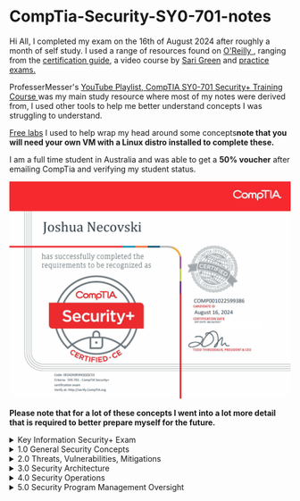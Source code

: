 # CompTia-Security-SY0-701-notes

Hi All, I completed my exam on the 16th of August 2024 after roughly a month of self study. I used a range of resources found on [O'Reilly ](https://www.oreilly.com/), ranging from the [certification guide](https://www.oreilly.com/library/view/comptia-security-sy0-701/9781835461532/), a video course by [Sari Green](https://www.oreilly.com/library/view/comptia-security-sy0-701/9780138251062/) and [practice exams.](https://www.oreilly.com/library/view/comptia-security-sy0-701/9780138225568/) 

ProfesserMesser's [YouTube Playlist, CompTIA SY0-701 Security+ Training Course ](https://www.youtube.com/playlist?list=PLG49S3nxzAnl4QDVqK-hOnoqcSKEIDDuv) was my main study resource where most of my notes were derived from, I used other tools to help me better understand concepts I was struggling to understand. 

[Free labs](https://www.101labs.net/comptia-security/) I used to help wrap my head around some concepts**note that you will need your own VM with a Linux distro installed to complete these.**

I am a full time student in Australia and was able to get a **50% voucher** after emailing CompTia and verifying my student status.

<img src="https://github.com/Feshovski/CompTia-Security-SY0-701-notes/blob/main/CompTIA%20Certificate.png?raw=true" width="600"/>

**Please note that for a lot of these concepts I went into a lot more detail that is required to better prepare myself for the future.**

<details>
<summary>Key Information Security+ Exam</summary>

# How to pass your SY0-701 Security+ Exam

## Pre-text

The most popular technology certification in the world

### Career Growth
- Security+ builds a great foundation

### Professional prerequisite
- Personal knowledge and satisfaction.

### Computing Technology Industry Association (CompTIA)
- The largest provider of vendor-neutral IT certifications
- Members include IT resellers, IT distributors, IT manufacturers, and IT training centers.

---

## Exam Specifications:

- **90-minute exam**, maximum of **90 questions**
- **Passing score**: 750 on a scale of 100-900

| Domain | % of Exam |
|--------|-----------|
| 1.0 - General Security Concepts | 12% |
| 2.0 - Threats, Vulnerabilities, and Mitigations | 22% |
| 3.0 - Security Architecture | 18% |
| 4.0 - Security Operations | 28% |
| 5.0 - Security Program Management and Oversight | 20% |

---

## Exam Types:

- **Multiple Choice**
  - Single, multiple answers

- **Performance-based**
  - Complete a task
  - Matching, sorting, drag-and-drop, etc.

---

## CompTIA Certification Objectives

- [Exam objectives](https://www.comptia.org/training/resources/exam-objectives/comptia-security-701-exam-objectives)
- Get as much hands-on as possible
- CompTIA Security+ labs


</details>

<details>
<summary>1.0 General Security Concepts</summary>
  
# 1.1 Security Controls
  
Security controls help prevent security events to help minimize impact and limit damage done by threat actors. Assets to consider are data, physical property, computer systems, and more.

### Technical Controls: Controls implemented using systems
- Operating system control
- Firewalls, anti-virus, etc.

### Managerial Controls: Administrative controls associated with security design and implementation
- Security policies, standard operating procedures
- Governance, policies, procedures, and strategies for managing risk within an organization
- Typically associated with legal

### Operational Controls: Controls implemented by people instead of systems
- Security guards, awareness programs
- Guard Shack

### Physical Controls: Limits physical access
- Guard shack can be physical or operational
- Fences, locks
- Badge readers

### Security Controls Categories
| Categories   | Preventive           | Deterrent            | Detective            | Corrective         | Compensating        | Directive                     |
|--------------|----------------------|----------------------|----------------------|--------------------|---------------------|------------------------------|
| Technical    | Firewall             | Splash Screen        | System logs          | Backup recovery    | Block instead of patch | File Storage policies        |
| Managerial   | On-boarding policy   | Threat of demotion   | Review login reports | Policies for reporting issues | Separation of duties | Compliance policies          |
| Operational  | Guard shack          | Front Reception Desk | Property patrols     | Contacting law enforcement | Guard duties        | Security Policy Training     |
| Physical     | Door lock            | Posted Warning Sign  | Motion detectors     | Fire Extinguisher  | Backup generator    | Signs: Authorised personnel only |

These are not inclusive lists: There are many categories of controls, and some organizations will combine types. There are multiple security controls for each category and type. Some security controls may exist in multiple types or categories. New security controls are created as systems and processes evolve. Your organization may use very different controls.

### Types of Security Controls

### Preventive: Blocks access to a resource
**Prevent access:**
- Firewall rules
- Follow security policy
- Guard shack checks all identification
- Enable door locks

### Deterrent: Discourages an intrusion attempt, does not directly prevent access
**Makes an attacker think twice:**
- Application splash screens
- Threat of demotion
- Front reception desk
- Posted warning signs

### Detective: Identify and log an intrusion attempt, may not prevent access
**Find the issue:**
- Collect and review system logs
- Review login reports
- Regularly patrol the property
- Enable motion detectors

### Corrective: Apply a control after an event has been detected, reverse the impact of an event, and continue operating with minimal downtime
**Correct the problem:**
- Restoring from backups can mitigate a ransomware infection
- Create policies for reporting security issues
- Contact law enforcement to manage criminal activity
- Use a fire extinguisher

### Compensating: Control using other means, existing controls aren't sufficient, may be temporary
**Prevent the exploitation of a weakness:**
- Firewall blocks a specific application instead of patching the app
- Implement a separation of duties
- Require simultaneous guard duties
- Generator used after power outage

### Directive: Direct a subject towards security compliance, a relatively weak security control
**Do this, please:**
- Store all sensitive files in a protected folder
- Create compliance policies and procedures
- Train users on proper security policy
- Post a sign for "Authorised Personnel Only"

# 1.2 The CIA Triad

The CIA Triad is an easy way to remember the fundamentals of I.T Security.

![image](https://github.com/user-attachments/assets/85255377-34d1-4bb9-98c7-9d9479815c8f)


### Confidentiality:
- Prevent disclosure of information to unauthorized individuals or systems.

### Integrity:
- Ensure data is stored and transferred as intended.

### Availability:
- Systems and networks must be up and running.

## Diving deeper into the above:

### Confidentiality: Certain information should only be known to certain people.
- Prevent unauthorized information disclosure.
- Encrypt messages so only certain people can read them.
- Selectively restrict access to a resource using access controls.
- Two-factor authentication.

### Integrity: Data is stored and transferred as intended.
- Any modification to the data would be identified.
- Hashing ensures integrity by producing a unique hash value for data; the value will change if the data is altered in any way.
- Digital signatures take a hash and encrypt it with an asymmetric encryption algorithm to further verify the integrity of the data.
- Certificates combined with digital signatures will further ensure verification.
- Non-repudiation provides proof of integrity, and can be asserted to be genuine.

### Availability: Information is accessible to authorized users.
- **Redundancy**: Build services that will always be available.
- **Fault tolerance**: Ensure that a system will continue to run even when a failure occurs.
- **Patching**: Ensure the systems are always as stable as possible and up to date with security patches to reduce the chances of an exploit.

# 1.2 Non-repudiation

You can't deny what you've said. It can be compared to signing a contract, your signature adds non-repudiation, and others can verify your signature.

### Proof of integrity:
Verify data does not change. The data remains accurate and consistent.

In Cryptography, we can use a hash:
- Represents data as a short string of text
- A message digest, a fingerprint
- If the data changes, the hash changes
- Doesn't necessarily associate data with an individual, it will only tell you if the data has changed

### Proof of origin:
- **Integrity**: Prove the message was not changed
- **Authentication**: Prove the source of the message
- **Non-repudiation**: Make sure the signature isn't fake

### Asymmetric Encryption:
- Sign with the private key and an associated public key.

### Creating a digital signature:
1. The sender uses their private key to encrypt (sign) a hash of the message, creating a digital signature.
2. The recipient uses the sender's public key to decrypt the digital signature. If the decrypted hash matches the hash of the received message, it verifies that the message was sent by the holder of the private key and that it has not been altered.

This method is used to ensure authenticity and integrity of the message, but not confidentiality.

# 1.2 AAA Framework: Authentication, Authorisation and Accounting

A security model used to control access to compute resources, ensure secure communication, and manage user identities.

### Identification:
This is who you claim to be, usually your username.

### Authentication:
To verify the identity of a user or system. It requires users to provide credentials to confirm their identity.
- Password login
- Biometric scanning
- Multi-factor authentication

### Authorisation:
Based on your identification and authentication, what access do you have?
- Access Control Lists (ACL)
- Role-based access controls (RBAC)
- Attribute-based access control (ABAC)

### Accounting:
To track user activities and resource usage. It involves logging and monitoring user actions to create an audit trail.
- Logging access attempts
- Tracking user actions
- Usage reports

An organisation has a trusted Certificate Authority (CA). Most organisations maintain their own CAs.

The organisation will create a certificate for a device, and it is further used as an authentication factor to verify that it really was digitally signed by the CA.

### Authorisation Models:

The user or device has now authenticated, and we need to apply an authorisation model. Associating individual users' access rights does not scale well. Using an authorisation model to define roles, organisations, attributes, and other types of characteristics is more effective.

The use of an authorisation model will help reduce complexity and create a clear relationship between the user and the resource. Instead of mapping every individual user to an abstraction (group), it is easier to allocate permissions to them all.

# 1.2 Gap Analysis

Where you are compared to where you want to be.  
The "gap" between the two.

A baseline will give you something to work towards, and an idea on where the goal should be. Also categorised as an internal set of goals.

### Compare and Contrast:
- Examine the current processes
- Research existing IT systems
- Evaluate existing security policies
- Identify weaknesses, along with the most effective processes

A detailed analysis can help examine broad security categories and break those into smaller, more manageable segments.

### The analysis report: The final comparison.
- Detailed baseline objectives
- A clear view of the current state

"How to get from where you are, to where you want to be"
![image](https://github.com/user-attachments/assets/7572ca03-6048-4740-9144-f44249b43186)

# 1.2 Zero Trust Security Model

Many networks are relatively open on the inside.

Zero Trust is a holistic approach to network security, covering every device, every process, and every user on the network.
- Never trust, always verify - Micro segmentation and least privilege access principles 
- Everything must be verified
- Nothing is inherently trusted
- Multi-factor authentication, encryption, system permissions, additional firewalls, monitoring and analytics, etc.

### Planes of operation: Split the network into functional planes
- Applies to physical, virtual, and cloud components.

### Data plane: 
The part of the device performing the security process, a switch, router, or firewall. Tools that help move data from one part of the network to another.
- Process the frames, packets, and network data
- Processing, forwarding, trunking, encrypting, NAT
![image](https://github.com/user-attachments/assets/30172513-a9c1-4362-aeb7-cac486dd2e49)


### Control plane: 
This is where we manage all of the actions occurring in the data plane.
- Define policies and rules
- Determine how packets should be forwarded
- Routing tables, session tables, NAT tables

### Adaptive Identity: 
A dynamic approach to managing user identities and access privileges within an IT environment.
- **Behavioural Analysis**: Monitoring and analysing user behaviour to detect anomalies that may indicate potential security risk.
- **Risk-Based Authentication**: Adjusting authentication requirements based on the assessed risk level, such as requiring multi-factor authentication for high-risk activities.
- **Contextual Awareness**: Considering various factors such as the user's location, device, and time of access to make real-time access decisions.
- **Continuous Monitoring**: Continuously assessing user activities to update risk profiles and dynamically adjust access controls.

### Threat Scope Reduction:
- Decrease the number of possible entry points.

### Policy-Driven Access Control:
- Combine the adaptive identity with a predefined set of rules.

### Security Zones: 
Security is more than a one-to-one relationship.

Where are you coming from and where are you going:
- Trusted, untrusted
- Internal network, external network
- VPN 1, VPN 5, VPN 11
- Marketing, IT, accounting, human resources.

Using Zones may be enough by itself to deny access:
- For example, Untrusted to Trusted zone traffic.
Some zones are implicitly trusted:
- For example, Trusted to Internal zone traffic.

### Policy Enforcement Point (PEP): 
Subjects and systems, end-users, applications, and non-human entities.
- A gatekeeper, all traffic must pass through this point to decide if the traffic is allowed through the PEP or not.
- Allow, monitor, and terminate connections.

### Applying Trust in the Planes:

### Policy Decision Point (PDP):
- There's a process for making an authentication decision.

### Policy Engine:
- Evaluates each access decision based on policy and other information sources.
- Grant, deny, or revoke access.

### Policy Administrator:
- Communicates with the policy enforcement point.
- Generates access tokens or credentials.
- Tells the PEP to allow or disallow access.
  
### Zero Trust Across Planes
![image](https://github.com/user-attachments/assets/8aac0e3d-50c0-4e1e-a5eb-98653bd7b0e2)

# 1.2 Physical Security

### Barricades / Bollards: Prevent access
- Channel people through a specific access point
- Keeps other things out
- Allow people, prevent cars and trucks
- Identify safety concerns and prevent injury
- Can be used to an extreme: concrete barriers/bollards, moats.

### Access Control Vestibules: 
A room you must pass through to gain access to the rest of the building.
- All doors are normally unlocked, opening one door causes others to lock.
- Or all doors are normally locked, unlocking one door prevents others from being unlocked.
- One door open/other locked. When one is open, the other cannot be unlocked.
- One at a time, controlled groups, managed through an area.
- They are designed to allow or control access through a particular area.

### Fencing: 
Builds a perimeter, usually very obvious.
- Transparent or opaque, see through the fence (or not)
- Robust
- Prevent climbing, razor wire or built high.

### Video Surveillance: 
CCTV, can be used to replace physical guards.
- Camera features are important, motion recognition to alarm and alert when something moves.
- Object detection can identify a license plate or person's face.
- Networked together and recorded over time.

### Guards and Access Badges:
- Physical protection at the reception area of a facility.
- Validates identification of existing employee.
- Two-person integrity/control to minimize exposure to an attack, no single person has access to a physical asset.
- Access badge to provide a picture, name, or other details, it must be worn at all times and is electronically logged.

### Lighting: 
More light means more security.
- Attackers avoid the light, Non-IR cameras can see better.
- Specialized design for better overall light, lighting angles may be important for facial recognition.

### Sensors: 
Infrared, detects infrared radiation in both light and dark areas, common in motion detectors.
- Pressure, detects a change in force, floor, and window sensors.
- Microwave detects movement across a large area.
- Ultrasonic signals receive reflected sound waves, it will detect motion and collision detection, etc.

# 1.2 Deception and Disruption

### Honeypots: Attracts the bad guys and trap them there.
- Helps you see what type of attacks are being used and what type of systems they are trying to attack.
- Virtual world that attracts automated systems/attackers.

### Honeynets: 
A real network including more than a single device.
- Servers, workstations, routers, switches, firewalls, etc.
- A larger deception network with one or more honeypots in hopes to keep attackers interested.

### Honeyfiles: 
Attract attackers with fake files/information.
- Something bright and shiny
- Bait for the honeynet (e.g., `passwords.txt`)
- Add many honeyfiles to file shares.
- An alert is sent if the file is accessed, a virtual bear trap.

### Honeytokens: 
Traceable data to track the malicious actors.
- Adds traceable data to the honeynet.
- If the data is stolen, you'll know where it came from.
- API credentials that do not actually provide access but a notification is sent to you when they're used.
- Fake email addresses, constantly monitor the internet to see who posts it.
- Honeytokens can be any type of data, database records, browser cookies, web page pixels, etc.

# 1.3 Change Management

### How to make a change: 
You need to go through a formal process to make sure the change will work properly.
- Upgrade software
- Patch an application
- Change firewall configuration
- Modify switch ports

One of the most common risks in the enterprise:
- Occurs very frequently
- A system that is less updated is probably less secure
- Often overlooked or ignored

### Have clear policies:
- Frequency, duration, installation process, rollback procedures.

Sometimes extremely difficult to implement:
- It's hard to change corporate culture.

### Change Approval Process:
A formal process for managing change to maintain the uptime and availability of our systems and ensure everyone is informed.
- Avoid downtime, confusion, and mistakes.

A typical approval process:
1. Complete the request forms
2. Determine the purpose of the change
3. Identify the scope of the change
4. Schedule a date and time for the change
5. Determine affected systems and the impact
6. Analyze the risk associated with the change
7. Get approval from the change control board
8. Get end-user acceptance after the change is complete.

### Ownership:
Involves assigning responsibility for managing and overseeing the change process to specific individuals or groups.
- Clear accountability
- Decision-making authority
- Leadership and guidance

### Stakeholders:
- Individuals or groups affected by or having an interest in the change
- Support and buy-in
- Providing input and feedback
- Managing resistance, addressing concerns early
- Maintaining communication

### Impact Analysis:
- Assess how the change will affect various aspects of the organization
- Identify risk
- Evaluating effects on business processes
- Planning resource allocation
- Setting expectations

### Determine a risk value:
- High, medium, or low.

The risks can be minor or far-reaching:
- The "fix" doesn't really fix anything
- The fix breaks something else
- Operating system failures
- Data corruption

### What's the risk with not making the change?
- Security vulnerability
- Application unavailability
- Unexpected downtime to other services

### Test results: Sandbox Testing Environment
- You can perform as many tests as you'd like and you'd have no effect on production systems.
- A technological safe space where you can make mistakes, try different techniques and perform extensive testing after the fact to see if the update worked correctly.
- Try the upgrade and apply the patch.
- Test and confirm before deployment.
- Confirm the backout plan, move everything back to the original. A sandbox can't consider every possibility.

### Backout Plan:
You should always have a way to revert your changes, prepare for the worst, hope for the best.
- Always create backups before making any changes to a system.

### Maintenance window: 
Finding time to implement a change.
- When is the change happening? 
- During the workday may not be the best option. Potential downtime would affect a large part of production.
- Overnights are often a better choice. (Especially challenging for 24-hour production schedules)
- The time of the year may be a consideration, retail networks are frozen during the holiday season.

### Standard Operating Procedure:
Change management is critical; it affects everyone in the organization.
- The process must be well documented
- Should be available on the intranet with all standard processes and procedures
- Changes to the process are reflected in the standard.


# 1.3 Technical Change Management

### Put the change management process into action: 
Execute the plan.
- There's no such thing as a simple upgrade, it can have many moving parts.
- Separate events may be required.
- Change management is often concerned with "what" needs to change.
- The technical team is concerned with "how" to change it.

### Allow/Deny list: 
Any application can be dangerous.
- Vulnerabilities
- Trojan Horses
- Malware
- Security Policy can control app execution, allow/deny list.

### Allow List:
- Nothing runs unless it's approved.
- Very restrictive.

### Deny List:
- Nothing on the "bad list" can be executed.
- Antivirus, anti-malware.

### Restricted Activities:
- The scope of a change is important, defines exactly which components are covered.
- A change approval isn't permission to make any change, the change control approval is very specific.
- The scope may need to be expanded during the change window, it's impossible to prepare for all possible outcomes.
- The change management process determines the next steps, there are processes in place to make sure the change is successful.

### Downtime:
Services will eventually be unavailable.
- The change process can be disruptive.
- Usually scheduled during non-productive hours.
- For systems working 24/7, try to prevent any downtime by switching to a secondary system, upgrade the primary, then switch back.
- Minimize any downtime events, the process should be as automated as possible, switch back to secondary system if issues appear, should be part of the backout plan.
- Send emails and calendar updates.

### Restarts: 
It's common to require a restart.
- Implement the new configuration.
- Reboot the OS, power cycle the switch, bounce the service.
- Can the system recover from a power outage?

### Legacy Applications:
Some applications were here before you arrived.
- They'll be here when you leave.
- Often no longer supported by the developer, you're not the support team.
- Fear of the unknown, face your fears and document the system. It may not be as bad as you think!
- May be quirky, create specific processes and procedures. You'll become the expert!!

### Dependencies: 
To complete A, you must complete B.
- A service will not start without other active services.
- An application requires a specific library version.
- Modifying one component may require changing or restarting other components, this can be challenging to manage.
- Dependencies may occur across systems, upgrade the firewall code first, then upgrade the firewall management software.

### Documentation: 
It can be challenging to keep up with changes.
- Documentation can become outdated very quickly.
- Required with the change management process.
- Updating diagrams, modifications to network configurations, address updates.
- Updating policies/procedures, adding new systems may require new procedures.

### Version Control: 
Track changes to a file or configuration data over time.
- Easily revert to a previous setting.
Many opportunities to manage versions, router configurations, Windows OS patches, application registry entries.


# 1.4 Public Key Infrastructure (PKI) and Cryptography

### Policies, procedures, hardware, software, people:
- Responsible for creating, distributing, managing, storing, and revoking digital certificates.
- This is a big endeavor and requires a lot of planning.
- PKI is also referred to as the binding of public keys to people or devices, the certificate authority. It's all about trust.

### Symmetric Encryption: A single, shared key
- Encrypt with the key.
- Decrypt with the same key.
- If it gets out, you'll need a new key.
- Secret key algorithm, a shared secret.
- Doesn't scale very well, challenging to distribute.
- Difficult above 10 or more members.
- Very fast to use, less overhead than asymmetric encryption, often combined with asymmetric encryption.


### Asymmetric Encryption: Two or more mathematically related keys
- Private key, kept private.
- Public key, anyone can see this key.
- The private key is the only key that can decrypt data encrypted with the public key. You can't derive the private key from the public key.

### The Key Pair: Asymmetric encryption, Public Key Cryptography
- Everyone can have the public key, only Alice has access to the private key.
![image](https://github.com/user-attachments/assets/68ce42cf-884b-4377-bb29-33a9b31ad101)


### Key Generation:
- Build both the public and private key at the same time.
- Lots of randomization.
- Large prime numbers.
- Lots and lots of maths.

### Key Escrow: Someone else holds your decryption keys
- Your private keys are in the hands of a third party.
- This may be within your own organization.
- This can be a legitimate business arrangement, a business might need access to employee information.
- Government agencies may need to decrypt partner data.
- Handing your private key to someone else may seem controversial; however, it is sometimes necessary.


# 1.4 Encrypting Data

### Encrypting stored data, protecting data on storage devices:
- SSH, hard drive, USB drive, cloud storage, etc.
- This is data at rest.

### Full-disk and partition/volume encryption:
- BitLocker, FileVault, etc.

### File Encryption:
- EFS (Encrypting File System).
- Many third-party utilities perform the same result.

### Database Encryption: Protecting stored data, and the transmission of that data:
- Transparent encryption: Encrypts all database information with a symmetric key.
- Record-level encryption: Encrypt individual columns, use separate symmetric keys for each column.
- Transport encryption: Protect data traversing the network. Browsers communicate using HTTPS.
- VPN (Virtual Private Network): Encrypts all data transmitted over the network, regardless of the application. Client-based VPN using SSL/TLS, site-to-site VPN using IPsec.

### Encryption Algorithms: There are many different ways to encrypt data, the same formula must be used during encryption and decryption:
- Both sides decide on the algorithm before encrypting data, the details are often hidden from the end-user.
- There are advantages and disadvantages between algorithms: Security level, speed, complexity of implementation.

### Cryptographic Keys: There is very little that isn't known about the cryptographic process:
- The algorithm is usually a known entity.
- The only thing you don't know is the key.
- The key determines the output, encrypted data, hash value, digital signature.
- Similar to a door lock.

### Key Lengths: Larger keys tend to be more secure:
- Prevent brute-force attacks.
- Attackers can try every possible key combination.

### Symmetric Encryption:
- 128-bit or larger symmetric keys are common.
- These numbers get larger and larger as time goes on.

### Asymmetric Encryption:
- Complex calculations of prime numbers.
- Larger keys than symmetric encryption.
- Common to see key lengths of 3072 bits or larger.

### Key Stretching: Make a weak key stronger by performing multiple processes:
- Hash a password, hash the hash of the password, and continue.
- Brute-force attacks would require reversing each of those hashes, they'd have to spend much more time to decrypt.


# 1.4 Key Exchange

### A logistical challenge: How do you share an encryption key across an insecure medium without physically transferring the key?

### Out-of-band key exchange: Don't send the symmetric key over the net:
- Telephone
- Courier
- In-person, etc.

### In-band key exchange: On the network:
- Protect the key with additional encryption.
- Use asymmetric encryption to deliver a symmetric key.

### Real-time encryption/decryption: Share a symmetric session key using asymmetric encryption:
- Client encrypts a random (symmetric) key with a server's public key.
- The server decrypts this shared key and uses it to encrypt data.
- This is the session key.

### Symmetric key from asymmetric keys:
- Use public and private key cryptography to create a symmetric key.


# 1.4 Encryption Technologies

### Trusted Platform Module (TPM)
- A specification for cryptographic functions.
- Cryptography hardware on a device.
- Cryptographic processor, random number generator, key generators.
- Persistent memory, unique keys burned in during manufacturing.
- Versatile memory, stores keys, hardware configuration information, securely stores BitLocker keys.
- Password protected, no dictionary attacks.

### Hardware Security Module (HSM)
- Securely stores thousands of cryptographic keys.
- Used in large environments.
- Clusters, redundant power.
- High-end cryptographic hardware, plug-in card or separate hardware device.
- Key backup, secure storage in hardware.
- Cryptographic accelerators, offload CPU overhead from other devices.

### Key Management System
- On-premises, cloud-based, many different keys for many different services.
- Manage all keys from a centralized manager, separate the encryption keys from the data.
- Create keys for specific services or cloud providers (SSL/TLS, SSH, etc.).
- Associate keys with specific users, rotate keys on regular intervals.
- Log key use and important events.

### Keeping Data Private
- Our data is located in many different places: mobile phones, cloud, laptops, etc.
- The most private data is often physically closest to us.
- Attackers are always finding new techniques, it's a race to stay one step ahead.
- Data is changing constantly, we need to keep the data protected.

### Secure Enclave
- A protected area for our secrets.
- Often implemented as a hardware processor.
- Isolated from the main processor.
- Many different technologies and names.
- Provides extensive security features.
- Has its own boot ROM.
- Monitors the system boot process.
- True random number generator.
- Real-time memory encryption.
- Root cryptographic keys.
- Performs AES encryption in the hardware device AND MORE.


# 1.4 Data Obfuscation

### The Process of Making Something Easy to Understand to Making It Unclear
- It's now much more difficult to understand.
- If you know how the obfuscation is done, you'll be able to gain access to the data.
- The idea is you're hiding information in plain sight. Only if you know how it's hidden, you'll recognize there's data hidden within that object.
- Hiding information inside an image is known as Steganography.

### Steganography
- Greek for "Concealed writing."
- Security through obscurity.
- The message is invisible, but it's stored within the data contained within the image.
- The covertext, the container document or file.

### Common Steganography Techniques:
- **Network-based**: Embed message in TCP packets.
- **Image-based**: Embed the message in the image itself.
- **Invisible Watermarks**: Yellow dots on printers (machine identification code).
- **Audio Steganography**: Modify the digital video file, interlace a secret message within the audio. Similar technique to image steganography.
- **Video Steganography**: A sequence of images, use image steganography on a larger scale, manage the signal-to-noise ratio, potentially transfer much more information.

### Tokenization
- Replace sensitive data with a non-sensitive placeholder.
- Example: SSH 266-12-1112 becomes 691-61-8539. We are able to match the two together behind the scenes and transfer it across the network. On the other side, it will make that switch to what the actual number might be.
- An attacker capturing the card numbers can't use them later.
- This isn't encryption or hashing, as the original data and token aren't mathematically related.
![image](https://github.com/user-attachments/assets/18a49b79-71e7-48ca-864a-f8b45fcc924d)


### Data Masking
- Data obfuscation, hide some of the original data.
- Protects PII (Personally Identifiable Information) and other sensitive data.
- May only be hidden from view, the data may still be intact in storage. Control the view based on permissions.
- Many different techniques: substituting, shuffling, encrypting, masking out, etc.

# 1.4 Hashes

### The Process That Transforms Input Data of Any Size into a Fixed-Length String of Characters
- Represent data as a short string of text.
  - A message digest.
  - Fingerprint.

### One-Way Trip
- Impossible to recover the original message from the digest.
- Used to store passwords, ensuring confidentiality.

### Verify a Downloaded Document is the Same as the Original
- Ensures **Integrity**.

### Can Be a Digital Signature
- Provides **Authentication**.
- Ensures **Non-repudiation**.
- Ensures **Integrity**.

### Collision
- Hash Functions:
  - Take an input of any size.
  - Create a fixed-size string.
  - The result is a message digest or checksum.

### The Hash Should Be Unique
- Different inputs should never create the same hash.
- If they do, it's a **collision**.
![image](https://github.com/user-attachments/assets/ed896ca3-efdd-4e4a-a64d-2fab905b7c4e)

### MD5 Has a Collision Problem
- Found in 1996.
- **Don't use MD5 for anything important**.

### Practical Hashing: Verify a Downloaded File
- Hashes may be provided on the download site.
- Compare the downloaded file hash with the posted hash value to verify integrity.

### Password Storage
- Instead of storing the password, store a **salted hash**.
- Compare hashes during the authentication process.
- **Nobody ever knows your actual password**.

### Adding Some Salt
- **Salt**: Random data added to a password when hashing.
  - Every user gets their own random salt, the salt is commonly stored with the password.
  - **Rainbow tables** won't work with salted hashes, as an additional random value is added to the original password.
  - This slows down brute-force attempts, though it doesn't completely stop reverse engineering.

### Digital Signatures
- Proves the message was not changed: **Integrity**.
- Proves the source of the message: **Authentication**.
- Ensures the signature isn't fake: **Non-repudiation**.

### Sign with the Private Key
- The message doesn't need to be encrypted.
- **Nobody else can sign this**.

### Verify with the Public Key
- Any change in the message will invalidate the signature.


# 1.4 Blockchain Technology

### A Distributed Ledger to Track Transactions
- Everyone on the blockchain network maintains the ledger.
- Records and replicates to anyone and everyone.
- Practical applications include:
  - Payment processing.
  - Digital identification.
  - Supply chain monitoring.
  - Digital voting.

### The Blockchain Process
1. **Transaction Request**: The transaction could be any digital transaction, such as transferring bitcoins, medical records, data backups, or transferring house title information.
2. **Transaction Sent to Network**: The transaction is sent to every computer (or node) in a decentralized network to be verified.
3. **Verification and Block Creation**: The verified transaction is added to a new block of data, containing other recently verified transactions.
4. **Secure Code Calculation**: A secure code (hash) is calculated from the previous blocks of transaction data in the blockchain. The hash is added to the new block of verified transactions.
5. **Block Addition**: The block is added to the end of the blockchain, and the blockchain is updated across all nodes in the network for security.

### Security of the Blockchain
- If any blocks are altered, its hash and all following hashes in the chain are automatically recalculated.
- The altered chain will no longer match the chains stored by the rest of the network and will be rejected.


# 1.4 Certificates

### Public Key Certificates
- **Binds a public key** with a digital signature and other details about the key holder.
- **A digital signature** adds trust, and Public Key Infrastructure (PKI) uses certificate authorities (CAs) for additional trust.
- **Web of Trust** adds other users for additional trust.

### Certificate Creation
- Can be built into the OS:
  - Part of Windows Domain Services.
  - Many third-party options available.

### What’s in a Digital Certificate?
- **X.509**: Standard format.
- Certificate details include:
  - Serial number.
  - Version.
  - Signature algorithm.
  - Issuer.
  - Name of certificate holder.
  - Public key.
  - Extensions.
  - And more.

### Root of Trust
- **Everything associated with IT security requires trust**, a foundational characteristic.
- How to build trust from something unknown?
  - Someone/something trustworthy provides their approval.
- The **root of trust** refers to an inherently trusted component, such as hardware, software, firmware, or another component:
  - Hardware Security Module (HSM), Secure Enclave, Certificate Authority, etc.

### How to Trust an Unknown Entity?
- **Use a trusted third party or authority**:
  - A Certificate Authority (CA) digitally signs a website certificate; trust the CA, and therefore trust the website.
  - Real-time verification ensures continued trust.

### Third-party Certificate Authorities
- Built into your browser.
- Purchase your website certificate, and it will be trusted by everyone's browser.
- CA is responsible for vetting the request and confirming the certificate owner. Additional verification may be required by the CA.

### Certificate Signing Requests
- Used for requesting certificates from a CA.
![image](https://github.com/user-attachments/assets/b6003834-6b9b-4e9d-911c-0d4c2cd450dd)

### Private Certificate Authorities
- **You are your own CA**:
  - Build it in-house.
  - Your devices must trust the internal CA.
  - Needed for medium-to-large organizations with many web servers and privacy requirements.
  - Implement as part of your overall computing strategy using solutions like Windows Certificate Services or OpenCA.

### Self-signed Certificates
- Internal certificates don’t need to be signed by a public CA.
  - Your company is the only one that needs to use it, so there’s no need to purchase trust for devices that already trust you.
  - Build your own CA, issue your own certificates signed by your internal CA.
  - Install the CA certificate/trusted chain on all devices to ensure they trust any certificates signed by your internal CA.

### Wildcard Certificates: Subject Alternative Name (SAN)
- Extension to an X.509 certificate.
- Lists additional identification information.
- Allows a certificate to support many different domains.
- Wildcard domain certificates are based on the name of the server and will apply to all server names in a domain.

### Key Revocation: Certificate Revocation List (CRL)
- Maintained by the Certificate Authority (CA).
- Can contain many revocations in a large file.
- Changes regularly, for example, due to vulnerabilities like Heartbleed (in OpenSSL).

### OSCP Stapling: Online Certificate Status Protocol
- Provides scalability for OCSP checks.
- The CA is responsible for responding to all client OCSP requests, which may not scale well.
- The certificate holder verifies their own status. Status information is stored on the certificate holder’s server.
- OCSP status is "stapled" into the SSL/TLS handshake, digitally signed by the CA.
</details>


<details>
<summary>2.0 Threats, Vulnerabilities, Mitigations</summary>

# 2.1 Threat Actors

**Definition**  
The entity responsible for an event impacting the security of another entity, also known as a malicious actor.

### Purpose
- Useful to categorize the intention or motivation behind an attack.
- Helps determine:  
  - **Why** the attack is happening  
  - **Whether** it’s directed or random  

### Attributes of Threat Actors
- **Internal/External**
- **Resource Funding**

### Level of Sophistication/Capability
- Could range from running scripts blindly to creating custom malware and scripts.

### Motivation
- Determines the purpose behind an attack, which could include:  
  - Data exfiltration, espionage, service disruption, blackmail, financial gain, etc.

---

### Examples of Threat Actor Groups

| Threat Actor      | Location | Resources      | Sophistication | Possible Motivations                          |
|-------------------|----------|----------------|----------------|-----------------------------------------------|
| Nation State      | External | Extensive      | Very High      | Data exfiltration, philosophical, revenge, disruption, war |
| Unskilled         | External | Limited        | Very Low       | Disruption, data exfiltration, philosophical beliefs |
| Hacktivist        | External | Some funding   | Can be high    | Philosophical beliefs, revenge, disruption/chaos |
| Insider Threat    | Internal | Many Resources | Medium         | Revenge, financial gain                       |
| Organised Crime   | External | Often extensive| Very high      | Financial                                     |
| Shadow IT         | Internal | Many resources | Limited        | Philosophical beliefs, revenge                |

---

## Detailed Descriptions of Threat Actor Groups

### Nation States
- **Characteristics**: Highly sophisticated, commonly known as advanced persistent threats (APTs).
- **Motivations**: Data exfiltration, philosophical beliefs, revenge, disruption, warfare.
- **Capabilities**: Military-level control, attacks on utilities and financial sectors.
  
### Unskilled Attackers
- **Characteristics**: Often run pre-made scripts without a deep understanding of them.
- **Motivations**: Disruption, data exfiltration, and personal challenge.
- **Capabilities**: Limited, may be internal or external actors.

### Hacktivists
- **Characteristics**: Hackers with a specific purpose, usually motivated by ideology.
- **Motivations**: Philosophical beliefs, revenge, disruption/chaos.
- **Capabilities**: Range from limited to sophisticated, involving DoS, defacement, document leaks.

### Insider Threats
- **Characteristics**: Internal employees with access to sensitive information.
- **Motivations**: Revenge, financial gain.
- **Capabilities**: Access to internal resources makes them a significant threat.

### Organised Crime
- **Characteristics**: Professional criminal organizations, highly organized.
- **Motivations**: Financial profit.
- **Capabilities**: High sophistication, access to advanced hacking tools and infrastructure.

### Shadow IT
- **Characteristics**: Internal staff circumventing official IT processes, building unsanctioned infrastructure.
- **Motivations**: Work flexibility, philosophical beliefs, or dissatisfaction with IT.
- **Capabilities**: Often limited resources but may use cloud services to bypass restrictions.

# 2.2 Common Threat Vectors

**Definition**  
A method used by an attacker to gain access to or infect a target. Also called an attack vector.

- **Purpose**: Threat actors put significant effort into finding vulnerabilities.
- **Focus**: IT security professionals continuously monitor these vectors to protect against existing threats and to identify new ones before attackers do.

---

### Types of Threat Vectors

### Message-Based Vectors
- **Overview**: A major vector, often through phishing.
- **Methods**:
  - **Email**: Malicious links, phishing sites.
  - **SMS (Smishing)**: Phishing attacks via text messages.

### Phishing Attacks
- **Common Forms**: Links in emails, texts, or IMs.
- **Intent**: Often to deliver malware or engage in social engineering scams like invoice or cryptocurrency scams.

### Image-Based Vectors
- **Difficulty**: Harder to identify threats embedded in images.
- **Methods**:
  - **SVG Files**: Can contain HTML injections or JavaScript.
  - **XSS (Cross-Site Scripting)**: Injects malicious scripts into trusted applications.

### File-Based Vectors
- **Overview**: Malicious code hidden in files.
- **File Types**: PDF, ZIP/RAR, and other compressed formats.

### Voice Call Vectors (Vishing)
- **Methods**:
  - **Spam over IP**: High-volume automated calls.
  - **War Dialing**: Attempting to connect to multiple phone numbers.
  - **Call Tampering**: Disrupting voice calls, often as a form of DoS.

### Removable Device Vectors
- **Device Types**: USB flash drives, among others.
- **Risks**:
  - **Air-gapped Networks**: Can introduce malware even in isolated systems.
  - **Data Exfiltration**: Massive data extraction with zero network bandwidth.

### Vulnerable Software Vectors
- **Overview**: Security flaws in software require frequent updates.
- **Categories**:
  - **Client-Based**: Vulnerabilities in user-installed applications.
  - **Agentless**: Compromised server software affecting all clients.

### Unsupported Systems Vector
- **Risk**: Unpatched, outdated systems pose significant vulnerabilities.
- **Solution**: Maintain an inventory and ensure all systems are up-to-date.

### Unsecure Network Vectors
- **Types**:
  - **Wireless**: Outdated protocols (e.g., WEP, WPA), unsecured networks.
  - **Wired**: Lack of security measures like 802.1X.
  - **Bluetooth**: Vulnerable to reconnaissance and exploitation.

### Open Service Ports
- **Risk**: Open TCP/UDP ports increase attack surface.
- **Challenge**: Each open port presents a potential entry point.

### Default Credentials
- **Issue**: Default usernames and passwords can provide attackers with administrator access.

### Supply Chain Vectors
- **Methods**:
  - **Tampering**: Malicious alterations in manufacturing or infrastructure.
  - **Compromised Equipment**: Counterfeit or vulnerable hardware, as seen in notable breaches like the 2013 Target credit card breach and counterfeit Cisco switches in 2020.

# 2.2 Phishing

**Definition**  
Phishing is a form of social engineering and scam where attackers trick individuals into revealing sensitive information or installing malware. Common targets include usernames, passwords, credit card details, and more.

---

### Signs of a Phishing Email
- **URL Checks**: Look for inconsistencies or slight variations.
- **Visual Cues**: Odd fonts, unusual spacing, or other irregularities.
- **Overall Feel**: Often something will seem "off."

---

### Techniques Used in Phishing

- **Digital Sleight of Hand**: Using tactics to obscure or misdirect attention.
- **Typosquatting**: Creating fake URLs that resemble legitimate ones (URL hijacking).
- **Pretexting**: Fabricating a believable story to gain trust and information.
- **Character Play**: The attacker pretends to be someone trustworthy in a fabricated situation.

---

### Types of Phishing

### Vishing
- **Definition**: Voice phishing conducted over the phone or voicemail.
- **Common Tactics**:
  - **Caller ID Spoofing**: Making the call appear from a trusted source.
  - **Fake Security Checks**: Posing as bank or tech support representatives.

### Smishing
- **Definition**: SMS phishing done via text message.
- **Common Tactics**:
  - **Spoofed Sender ID**: Messages appear to be from a trusted source.
  - **Link Forwarding**: Requests to click links or provide personal details.

### Phishing with Different Bait
- **Definition**: Combines phishing with other social engineering tactics.
- **Goal**: Broaden the approach to increase the chances of success.

# 2.2 Impersonation

**Definition**  
Impersonation occurs when an attacker pretends to be someone they are not in order to trick individuals into revealing personal information.

---

### Tactics in Impersonation

### Eliciting Information
- **Technique**: Extracting information from a target without them realizing it.
- **Common Scenarios**: Often used in vishing, where attackers find it easier to extract information over the phone.
- **Psychology**: Relies on well-documented psychological techniques to manipulate the victim.

### Identity Fraud
- **Definition**: Using someone else’s identity for malicious purposes.
- **Common Examples**:
  - **Credit Card Fraud**: Attacker makes purchases with your credit card or opens a new one.
  - **Bank Fraud**: Attacker gains access to your account or opens a new account in your name.
  - **Loan Fraud**: Taking out loans using your identity.
  - **Government Benefits Fraud**: Claiming benefits or entitlements under your name.

---

### How to Protect Against Impersonation

- **Avoid Volunteering Information**: Do not share unnecessary personal details.
- **Protect Sensitive Details**: Refrain from disclosing personal information, such as your birthday, SSN, address, etc.
- **Always Verify**: Before revealing sensitive information, verify the identity of the requester.
- **Encourage Verification**: Especially important in organizations that handle valuable information. Implement a call-back process or verify through trusted third parties.

# 2.2 Watering Hole Attack

**Definition**  
A watering hole attack is a cyberattack strategy that targets specific groups of users by infecting websites that they frequently visit. This tactic enables attackers to spread malware to all visitors of the compromised site.

---

### Steps in a Watering Hole Attack

1. **Identify Targeted Websites**  
   - Attackers research and determine websites that the targeted group frequently uses.
   - Examples:
     - Common local sites (e.g., coffee shops, sandwich shops)
     - Industry-related websites and forums

2. **Infect the Site**  
   - The attacker finds vulnerabilities in the chosen website and exploits them to inject malicious code.
   - Infection methods may include:
     - Exploiting website vulnerabilities
     - Using infected email attachments sent to the site’s administrators or users

3. **Impact on All Visitors**  
   - Once infected, the site spreads malware to all its visitors, effectively compromising multiple users within the targeted group.

---

### Mitigating Watering Hole Attacks

While there is no foolproof method to prevent a watering hole attack, the following strategies can help mitigate its impact:

- **Defense-in-Depth (Layered Defense)**: Implement multiple security layers to increase resistance against various attack vectors.
- **Firewall and Intrusion Prevention Systems (IPS)**: Block malicious network traffic before it reaches the internal network.
- **Anti-Virus / Anti-Malware**: Regularly update signature definitions to detect and prevent known threats.

# 2.2 Other Social Engineering Attacks

### Misinformation/Disinformation

- **Misinformation**: False or inaccurate information spread unintentionally, often due to lack of verification. This can mislead individuals or groups without malicious intent.
- **Disinformation**: Deliberately false information intended to deceive. Often used in targeted campaigns to manipulate opinions, beliefs, or actions.

Both misinformation and disinformation can influence decision-making, especially when propagated through social media or other trusted communication channels.

---

### Brand Impersonation

- **Definition**: A tactic where attackers pretend to represent a well-known brand, often to build trust and extract sensitive information from victims.
- **Common Examples**:
  - Fake customer support messages from well-known companies
  - Phishing emails designed to look like official brand communications

Brand impersonation can lead to various attacks, including phishing, malware distribution, and financial scams, by exploiting a brand's established reputation and user trust.

--- 

### Protection Against These Attacks

1. **Verify Information Sources**: Check the credibility of sources, especially with sensitive or influential information.
2. **Examine URLs and Email Domains**: Many brand impersonation attempts use similar but slightly altered domain names.
3. **Report Suspicious Content**: Notify relevant authorities or organizations if you encounter potential misinformation, disinformation, or brand impersonation.

# 2.3 Memory Injection

Memory injection is a technique used by attackers to insert malicious code directly into the memory of a legitimate process, allowing malware to run without creating separate, easily detectable processes.

### Key Concepts

- **Memory as Software**: The software on a computer, including malware, is loaded and runs in memory.
- **Memory Forensics**: Analyzing memory can uncover malicious code embedded in active processes.

---

### Memory Components

Memory contains various elements that malware may exploit:
  - **DLLs (Dynamic Link Libraries)**: Shared code libraries used by multiple applications.
  - **Threads**: Units of execution within processes.
  - **Buffers**: Temporary storage for data being processed.
  - **Management Functions**: Control and manage resources within applications.

---

### Malware Injection Techniques

- **Malware Process**: Malware may run as a standalone process or attach itself to a legitimate one.
- **Process Injection**: Malware is inserted into the memory of an existing, legitimate process, making it harder to detect.

---

### DLL Injection

- **What Is DLL Injection?**: A common method of memory injection in Windows environments, where attackers load a malicious DLL into the memory space of a legitimate application.
- **How It Works**: By injecting a path to a malicious DLL, attackers can execute code within the target process, often evading detection by security software.

Memory injection techniques like DLL injection allow attackers to conceal malware within trusted applications, enabling covert and persistent attacks.

![image](https://github.com/user-attachments/assets/fd7d2aad-1886-4290-bb5b-37587965b4a0)

# 2.3 Buffer Overflows

Buffer overflow is an attack where more data is written to a buffer—a temporary data storage area in memory—than it can hold. This excess data "overflows" into adjacent memory locations, potentially corrupting or overwriting critical data.

### How Buffer Overflows Work

- **Overflow Mechanism**: When a buffer receives more data than it is allocated, the overflow spills into adjacent memory spaces.
- **Memory Corruption**: This can disrupt or overwrite data, causing unexpected behavior in the application.

---

### Exploitation and Impact

Attackers can use buffer overflow vulnerabilities to manipulate a program’s execution, often with severe outcomes:
  - **Crashes**: Force the program to crash, resulting in a denial of service.
  - **Unauthorized Access**: Alter the program’s execution flow to gain unauthorized access to sensitive areas.
  - **Execution of Malicious Code**: Inject and execute malicious code, often allowing the attacker to take control of the system.

Buffer overflows are a critical security concern, especially in applications that handle large volumes of input data, as they can enable attackers to compromise system integrity and security.

# 2.3 Race Conditions

A race condition occurs when a system or device tries to perform two or more operations simultaneously, but the correct execution depends on these operations happening in a specific sequence. Race conditions can lead to unexpected behavior and security vulnerabilities if the sequence is disrupted.

### Time-of-Check to Time-of-Use (TOCTOU) Attack

One common example of a race condition vulnerability is the **TOCTOU (Time-of-Check to Time-of-Use)** attack, where an attacker manipulates the time gap between checking a resource and using it.

### How TOCTOU Works:
  - **Check**: The system performs a check on a resource or condition.
  - **Use**: The system then proceeds based on the results of that check.
  - **Attack Window**: An attacker exploits the time gap between these steps, modifying the resource or condition after the check but before its use.

### Potential Impacts
Race conditions, and especially TOCTOU attacks, can lead to unauthorized actions, such as:
  - **Escalation of Privileges**: Gaining access to higher privileges by altering permissions during the gap.
  - **Data Corruption**: Changing critical data, causing system instability or incorrect results.
  - **Access Control Bypass**: Bypassing access controls by exploiting timing gaps.

Mitigating race conditions typically involves implementing synchronization controls and ensuring atomic operations where sequence consistency is essential.

![image](https://github.com/user-attachments/assets/ceee7f0f-c251-4f18-ad24-f8037df43cb9)

# 2.3 Malicious Updates

While software updates are essential for maintaining security, they can also introduce vulnerabilities if compromised. Malicious actors may exploit updates to distribute malware or unauthorized changes. It is essential to follow best practices to minimize these risks.

### Importance of Software Updates
- **Security Patches**: Updates often contain bug fixes and patches for known security vulnerabilities.
- **System Stability**: Updates can improve performance and functionality, but security remains a primary benefit.

### Best Practices for Safe Updating
- **Have a Known-Good Backup**: Always keep a recent backup of critical files before updating in case the update is compromised.
- **Install from Trusted Sources**: Only download updates from official and trusted sources. Avoid updates prompted by random pop-ups during web browsing.

### Downloading and Updating Software
- **Use Caution with Downloads**: Every installation file could be a potential risk. Confirm the legitimacy of the source.
- **Direct Downloads Only**: Visit the official developer's website rather than relying on third-party links.
- **Check for Digital Signatures**: Many operating systems only allow apps with valid digital signatures. Do not disable security settings that prevent unsigned apps from running.

### Automatic Updates
- **Automatic Security Checks**: Automatic updates typically include security checks, such as verifying digital signatures.
- **Developer Trustworthiness**: Updates delivered directly from developers are more reliable, though not immune to risks.

### Example: SolarWinds "Orion" Supply Chain Attack
In one notable incident, attackers compromised the SolarWinds development environment and injected malicious code into updates for their Orion software. This breach gave attackers access to hundreds of organizations, including government agencies and private companies, illustrating the potential risks associated with malicious updates.

# 2.3 Operating System Vulnerabilities

Operating systems (OS) are foundational platforms for all computing, making them prime targets for attackers. Given their complexity and widespread use, vulnerabilities in OS software pose significant security risks.

### Why OS Vulnerabilities Matter
- **Complexity**: Operating systems are built with millions of lines of code, and the larger the codebase, the greater the potential for vulnerabilities.
- **Known Vulnerabilities**: Some security issues are inherent within the OS and remain undiscovered until they are exploited.
- **Wide Reach**: Since almost everyone uses an OS, vulnerabilities can affect vast numbers of users and organizations.

### Example of OS Vulnerability Patch: Microsoft
- **Windows Update Cycle**: Microsoft releases patches on the second Tuesday of each month (Patch Tuesday).
- **Security Patches**: For example, on May 9, 2023, Microsoft issued nearly 50 security patches, addressing vulnerabilities such as:
  - **Elevation of Privilege**: Attackers gaining higher system privileges.
  - **Security Feature Bypass**: Exploiting weaknesses in security features.
  - **Remote Code Execution**: Allowing attackers to run malicious code remotely.

### Best Practices for Mitigating OS Vulnerabilities
- **Regular Updates**: Keep your OS up-to-date with monthly patches or as needed to address security flaws.
  - **Testing**: Some patches may require testing to ensure compatibility, as they could interfere with system functionality.
  - **Rebooting**: Be prepared to restart the system after applying patches. Always save your data before updating.
  - **Backout Plan**: Maintain a backup and have a contingency plan in case a patch causes issues.

By adhering to these best practices, you can reduce the risk posed by OS vulnerabilities and ensure that your system remains secure against potential exploits.

# 2.3 SQL Injection

SQL Injection is a type of **code injection** attack where an attacker manipulates an application's SQL query to execute malicious SQL code on a database. This is typically enabled by improper input validation or failure to sanitize user inputs in the application code.

### What is Code Injection?
Code injection occurs when a computer program is tricked into misinterpreting external input as part of its code. This vulnerability often arises from **bad programming practices**, where input/output is not handled securely. Examples of code injection include:
- **HTML Injection**
- **SQL Injection**
- **XML Injection**
- **LDAP Injection**

### What is SQL Injection?
SQL Injection exploits vulnerabilities in applications that interact with databases using SQL (Structured Query Language). If the application fails to properly validate or sanitize user inputs, an attacker can inject malicious SQL queries, potentially gaining unauthorized access to the database.

# 2.3 Cross-site Scripting (XSS)

**Cross-site Scripting (XSS)** is a vulnerability that allows attackers to inject malicious scripts into web pages viewed by other users. Originally referred to as "cross-site scripting" because of browser security flaws, XSS takes advantage of the trust a user has for a particular site, enabling attackers to execute malicious actions within the user's session.

### Types of XSS Attacks

### Non-persistent (Reflected) XSS Attack
- In a reflected XSS attack, the website allows scripts to run in user inputs, such as search boxes or form fields.
- The attacker sends a malicious link to the victim, which, when clicked, runs a script that can send the victim's credentials, session IDs, or cookies to the attacker.
- The script is embedded in the URL and executes in the victim's browser, often without the victim knowing.
  
### Persistent (Stored) XSS Attack
- In a persistent XSS attack, the attacker posts a message containing a malicious payload to a website, such as a social network.
- This attack is "persistent" because it affects anyone who visits the page with the malicious payload.
- The malicious script can propagate rapidly, especially on social networks, as the payload gets shared when users interact with the message.

### How XSS Works
XSS attacks rely on web applications that allow users to inject unfiltered content into pages, often through input fields like search boxes, forms, or message boards. If the website does not properly sanitize or escape these inputs, the attacker can execute JavaScript code in the victim’s browser.

### Protection Against XSS
To mitigate the risks of XSS attacks:
- **Be cautious when clicking untrusted links**, especially from emails or suspicious sources.
- **Disable or limit JavaScript**: Some browsers or extensions allow users to block or restrict JavaScript, reducing the risk.
- **Keep your browser and applications updated**: Regular updates help close known vulnerabilities that could be exploited by XSS attacks.
- **Input Validation**: Always validate and sanitize user inputs, especially those that are rendered in web pages (e.g., search boxes, comment sections) to prevent the execution of unauthorized scripts.

# 2.3 Hardware Vulnerabilities

Hardware vulnerabilities refer to inherent weaknesses in the architecture of hardware devices. Many of these devices do not even have an accessible operating system, making them a potential security risk. These vulnerabilities provide a perfect entry point for attacks, and as more devices become interconnected, such as light bulbs, garage doors, refrigerators, and door locks, the security landscape continues to expand with the proliferation of IoT devices.

### Key Concepts

### Firmware
- Firmware is the software that resides inside hardware devices, often referred to as the operating system of the device.
- Vendors are typically the only ones who can fix hardware vulnerabilities, provided they are aware of the issue.

### End-of-Life (EOL)
- **End-of-life (EOL)** refers to when a manufacturer stops selling a product.
- Even after EOL, the manufacturer may continue supporting the product for a period.
- **End-of-service life (EOSL)** occurs when the manufacturer stops selling a product, and support is no longer available.
- No security patches or updates are issued once EOSL is reached, which increases the security risks associated with using that device.
- Some manufacturers may offer a premium support option, but ongoing security updates are not guaranteed.

### End-of-Service Life (EOSL) Concerns
- **EOSL** is a significant security concern, especially for legacy platforms. Without continued support or security patches, devices become vulnerable to new exploits.
- Manufacturers typically release security patches as part of normal operations, but this ends once the device reaches EOSL.

### Legacy Platforms
- A legacy platform is a device running an older operating system, outdated applications, or old middleware without current updates.
- These devices may be at risk due to their use of outdated systems, often at EOL or EOSL.
- Devices running legacy platforms require additional security protections, such as more stringent firewall rules and updated intrusion prevention signatures, to mitigate the risks associated with outdated software.

# 2.3 Virtualization Vulnerabilities

Virtualization vulnerabilities share similarities with physical machine vulnerabilities, but they introduce unique risks due to the nature of virtual environments. These vulnerabilities can include issues like local privilege escalations, command injection, and others specific to virtualized systems.

### Key Concepts

### Virtual Machine Escape Protection
- **Virtual machine escape** occurs when an attacker breaks out of the virtual machine (VM) and interacts with the host operating system or hardware.
- If an attacker successfully escapes the VM, they gain significant control over the host system, which represents a huge security exploit.
- Protecting against VM escape is critical to maintaining the security of both the virtual and host environments.

### Resource Reuse
- The **hypervisor** manages the relationship between the physical and virtual resources, such as available RAM, storage space, and CPU availability.
- However, resources can be inadvertently shared between virtual machines (VMs), which may lead to security risks.
- For example, data from one VM could accidentally be accessed or shared with another, creating opportunities for attacks if not properly managed.

# 2.3 Cloud-Specific Vulnerabilities

Security in the cloud presents unique challenges, with vulnerabilities that can impact both cloud infrastructure and the applications running within it. These vulnerabilities can expose sensitive data or allow attackers to exploit various weaknesses.

### Key Cloud Vulnerabilities

- **Directory Traversal**: Attacks where an attacker gains unauthorized access to restricted directories by manipulating file paths.
- **Remote Code Execution (RCE)**: Allows an attacker to execute arbitrary code on a server, often exploiting a vulnerability in a web application.
- **Denial of Service (DoS)**: An attack that overwhelms cloud services, rendering them unavailable to legitimate users.
- **Authentication Bypass**: Exploiting weaknesses in authentication mechanisms to gain unauthorized access to cloud systems.
- **Web Application Attacks**: Such as **Log4j** and **Spring Cloud Function**, which can be exploited to execute arbitrary code or expose sensitive data.
- **Cross-Site Scripting (XSS)**: Attacks where attackers inject malicious scripts into web pages, often exploiting poor input validation in cloud applications.
- **Out of Bounds Write**: Attacks where data is written to unauthorized memory areas, potentially corrupting data or causing code execution.
- **Data Corruption**: Attacks that cause data to become corrupted, leading to issues such as crashes or unauthorized code execution.
- **SQL Injection**: Exploiting vulnerabilities in database-driven applications to gain direct access to cloud databases and manipulate or steal data.

# 2.3 Misconfiguration Vulnerabilities

Misconfigurations are one of the most common and dangerous vulnerabilities, often stemming from human error or a lack of proper security controls. These misconfigurations can leave systems exposed to attackers, who may exploit them to gain unauthorized access or cause damage.

### Key Misconfiguration Vulnerabilities

- **Open Permissions**: Attackers use open permissions as a method of reconnaissance to find exposed data.
    - Hackers often discover boxes with open permissions, particularly in cloud storage.
    - Example: In June 2017, 14 million Verizon records were exposed because a third party left an Amazon S3 data repository open.

- **Unsecured Admin Accounts**: The Linux root account or Windows administrator account (also known as "superuser" accounts) can be targeted if left unsecured.
    - Prevent this by disabling direct login to the root account and protecting accounts with root or administrator access.

- **Insecure Protocols**: Protocols such as Telnet, FTP, SMTP, HTTP, and IMAP send all traffic in plaintext, making it easy for attackers to intercept.
    - Verify with packet captures to view unencrypted traffic.
    - Use encrypted versions like SSH, SFTP, and IMAPS to secure communication.

- **Default Settings**: Every application and network device comes with default login credentials, which can be exploited if not changed.
    - The **Mirai botnet** is an example, taking advantage of default configurations on IoT devices, such as cameras, routers, doorbells, and garage door openers.
    - Mirai was released as open-source software and targets over 60 default configurations.

- **Open Ports and Services**: Services often open ports for network communication, but these ports should be tightly controlled.
    - Limit the number of open ports and manage them using firewalls that control traffic flow, either allowing or denying access based on port number or application.
    - Firewall configurations can become complex, so periodic audits should be scheduled to verify open ports and manage access properly.

# 2.3 Mobile Device Security

Mobile devices are inherently challenging to secure due to their openness and the need for additional security policies and systems to protect sensitive data. The following issues are particularly significant in maintaining the security of mobile devices.

### Key Mobile Device Security Issues

- **Jailbreaking/Rooting**: 
    - Jailbreaking (iOS) and rooting (Android) refer to the process of bypassing the restrictions on the operating system.
    - These actions give users root access to the device, allowing them to install custom firmware and gain uncontrolled access, which circumvents built-in security features.
    - Mobile Device Management (MDM) systems become ineffective on jailbroken or rooted devices, as security controls can be bypassed.

- **Sideloading**: 
    - Sideloading is the process of installing applications from third-party sources instead of official app stores like Google Play or the Apple App Store.
    - Apps from unofficial sources may contain malware, spyware, or viruses since they haven't undergone the security checks of official stores.
    - Sideloaded apps often request excessive permissions and access to personal data, increasing the risk of data breaches or unauthorized actions.
    - Insecure updates to sideloaded apps can expose the device to security vulnerabilities.
    - Sideloading also bypasses security policies, making it easier for unapproved software to run on the device.

# 2.3 Zero-day Vulnerability

A **zero-day vulnerability** is a security flaw in software, hardware, or firmware that is unknown to the vendor or the public. The term "zero-day" refers to the fact that the developers have had zero days to address and mitigate the vulnerability.

### Key Characteristics of Zero-day Vulnerabilities:
- **Exploitation**: Attackers search for unknown vulnerabilities and create exploits that take advantage of them.
- **Unknown to Vendor**: The vendor is unaware of the flaw, meaning no patch or fix is available to prevent exploitation.
- **Zero-day attack**: A zero-day attack occurs when the vulnerability is exploited before the vendor can release a patch or mitigation method. It becomes a race to either exploit the vulnerability or develop a patch.

### Challenges:
- **Difficult to Defend**: Since the vulnerability is unknown, defending against it is extremely difficult until a patch is created or workarounds are implemented.

[Common Vulnerabilities Exposure (CVE) website](http://cve.mitre.org).

# 2.4 An Overview of Malware

Malware (malicious software) refers to any software intentionally designed to cause damage to a computer, server, client, or computer network. It encompasses a variety of malicious programs, including viruses, worms, trojans, ransomware, spyware, adware, and rootkits. Malware can steal, encrypt, or delete data, among other harmful activities.

### Types of Malware and Their Impact:
- **Information Gathering**: Malware may gather sensitive information such as keystrokes (keyloggers).
- **Advertising**: Some malware shows unwanted advertisements.
- **Data Manipulation**: Malware can encrypt or delete your data.

### How Malware Spreads:
For malware to infect your computer, it must run a program. Common methods of malware distribution include:
- **Email links**: Clicking on malicious email attachments or links.
- **Webpage popups**: Malicious popups on compromised websites.
- **Drive-by downloads**: Automatically downloading malware from a website without user interaction.
- **Worms**: Self-replicating malware that spreads across networks.

### Why Data is Targeted:
Data is often the target of malware because it holds value. Examples include:
- **Personal data**: Family pictures, videos, and important documents.
- **Organizational data**: Planning documents, employee personal information (PII), financial information, etc.

### Ransomware:
Ransomware is a type of malware that encrypts all your data, demanding payment for the decryption key.
- **Encryption**: It encrypts files like documents, images, and more.
- **OS Availability**: The operating system remains functional, but files are inaccessible.
- **Payment Demand**: Attackers request payment (usually through untraceable methods like cryptocurrency) for the decryption key.
- **Public-key Cryptography**: The unfortunate use of encryption that makes it difficult to trace the attackers.

### Protecting Against Ransomware:
To protect yourself from ransomware:
- **Backup**: Always have a backup of your data, ideally on an offline server.
- **Update OS**: Keep your operating system up to date to patch vulnerabilities.
- **Update Applications**: Ensure that applications, including antivirus and anti-malware signatures, are always up to date.

# 2.4 Viruses and Worms

### Viruses:
A **virus** is a type of malware that is able to replicate itself from one computer to another. It often requires a human to execute a program for the virus to spread.
- **Replication**: Viruses reproduce through file systems or over the network.
- **Impact**: Some viruses may cause harm, while others can be invisible, operating without noticeable symptoms.
- **Prevalence**: Thousands of new viruses are created every week. Keeping your antivirus signature file updated is crucial to identifying reported viruses.

### Types of Viruses:
- **Program Virus**: Attaches itself to executable files and spreads when the program is run.
- **Boot Sector Virus**: Infects the boot sector of a computer, making it active when the system starts.
- **Script Virus**: Uses scripts (e.g., JavaScript, VBS) to exploit vulnerabilities in software.
- **Macro Virus**: Targets macros within documents, particularly in programs like Microsoft Word or Excel.
- **Fileless Virus**: Operates in memory without installing a file or application, making detection more difficult.

### Worms:
A **worm** is a type of malware that self-replicates and uses the network as a transmission medium. It self-propagates, spreading quickly across systems without requiring user interaction.
- **Rapid Spread**: Worms can take over many systems in a short period.
- **Mitigation**: Firewalls and Intrusion Detection Systems (IDS) or Intrusion Prevention Systems (IPS) can mitigate worm infestations, but they offer little protection once the worm is inside the network.

### Example:
- **Wannacry Worm**: The Wannacry worm exploited vulnerabilities in Windows systems, allowing it to automatically propagate and install ransomware, locking users out of their systems.

# 2.4 Spyware and Bloatware

### Spyware:
**Spyware** is a type of malware designed to spy on your activities without your knowledge or consent.
- **Common Uses**: It is often used for advertising, identity theft, or affiliate fraud.
- **How It Works**: Spyware can trick you into installing software, monitor your web browsing, and even capture keystrokes using keyloggers.

### Bloatware:
**Bloatware** refers to unnecessary software that comes pre-installed on new computers or phones.
- **Impact**:
  - Takes up valuable storage space.
  - May increase overall resource usage, such as CPU or RAM, slowing down the system.
  - Could make the system more vulnerable to exploits or attacks.
  
### Removing Bloatware:
To remove bloatware:
- **Built-in Uninstaller**: Use the system’s default uninstaller to remove unwanted software.
- **Third-party Tools**: If the built-in uninstaller isn't sufficient, third-party uninstallers or cleaner tools may be needed. Always ensure you have a backup before proceeding with these tools.

# 2.4 Other Malware Types

### Keyloggers:
A **keylogger** is malware that tracks and records every keystroke made on a computer or mobile device.
- **Legitimate Use**: It can be used for monitoring employee activity or troubleshooting.
- **Malicious Use**: Keyloggers can steal sensitive information like passwords, credit card numbers, personal messages, etc.
- **Bypasses Encryption**: Even when encryption is used, keystrokes are captured in cleartext.
- **Other Logging**: Some keyloggers also record clipboard data, screen activity, instant messaging, and search queries.

### Logic Bomb:
A **logic bomb** is a type of malware that remains dormant until triggered by a specific event or condition.
- **Types**:
  - **Time Bomb**: Set to trigger at a specific date or time.
  - **User Event Bomb**: Triggered by a specific user action, such as logging in.
- **Challenges**:
  - Hard to identify because they’re designed to be triggered only under specific conditions.
  - Difficult to recover from once activated.
- **Prevention**:
  - Hard to recognize as each one is unique.
  - **Monitoring**: Electronic monitoring and alerts on system changes can help.
  - **Auditing**: Regular audits can help detect any irregularities before they trigger.

### Rootkit:
A **rootkit** is a malicious software designed to hide its presence and gain unauthorized access to a computer or network.
- **Function**: It typically hides deep within the operating system’s kernel, making it difficult to detect.
- **Detection and Removal**:
  - **Anti-malware Scans**: Can help find and remove rootkits, though specialized tools may be needed.
  - **Rootkit-specific Removers**: Developed after the discovery of the rootkit.
  - **Secure Boot**: Use **UEFI** and **BIOS security** features like **SecureBoot** to check the operating system’s signature, preventing unauthorized changes to the kernel.

# 2.4 Physical Attacks

### Brute-force:
A **brute-force** physical attack involves forcing access to a locked area.
- **Considerations**:
  - Ensure that physical security measures are in place to protect sensitive areas.
  - Check the security of windows and doors, as attackers may attempt to exploit these.
  - Attackers may use various methods to gain access, so it's essential to have strong physical security protocols.

### RFID Cloning:
**RFID cloning** involves duplicating access badges, key fobs, or other RFID-based devices.
- **Cloning Tools**: Devices to clone RFID cards are available for as little as $50 online, and the cloning process takes only seconds.
  - Attackers can easily duplicate a card by reading one and copying it to another.
- **Prevention**:
  - Use **Multi-factor Authentication (MFA)** to add an additional layer of security. Even if an RFID badge is cloned, MFA requires a second form of verification, which helps to block unauthorized access.

### Environmental Attacks:
**Environmental attacks** target the physical infrastructure supporting technology systems.
- **Common Attacks**:
  - **Power Disruption**: Shutting off power to the building can cripple systems.
  - **HVAC and Humidity Control**: Manipulating the building’s HVAC or humidity controls can damage hardware.
  - **Fire Suppression**: Disrupting or sabotaging fire suppression systems could damage critical infrastructure.

# 2.4 Physical Attacks

### Brute-force:
A **brute-force** physical attack involves forcing access to a locked area.
- **Considerations**:
  - Ensure that physical security measures are in place to protect sensitive areas.
  - Check the security of windows and doors, as attackers may attempt to exploit these.
  - Attackers may use various methods to gain access, so it's essential to have strong physical security protocols.

### RFID Cloning:
**RFID cloning** involves duplicating access badges, key fobs, or other RFID-based devices.
- **Cloning Tools**: Devices to clone RFID cards are available for as little as $50 online, and the cloning process takes only seconds.
  - Attackers can easily duplicate a card by reading one and copying it to another.
- **Prevention**:
  - Use **Multi-factor Authentication (MFA)** to add an additional layer of security. Even if an RFID badge is cloned, MFA requires a second form of verification, which helps to block unauthorized access.

### Environmental Attacks:
**Environmental attacks** target the physical infrastructure supporting technology systems.
- **Common Attacks**:
  - **Power Disruption**: Shutting off power to the building can cripple systems.
  - **HVAC and Humidity Control**: Manipulating the building’s HVAC or humidity controls can damage hardware.
  - **Fire Suppression**: Disrupting or sabotaging fire suppression systems could damage critical infrastructure.

# 2.4 Denial of Service (DoS)

### Denial of Service (DoS):
A **Denial of Service (DoS)** attack occurs when an attacker causes a service to fail by overwhelming it with excessive inputs, preventing legitimate users from accessing the service.
- **Key Characteristics**:
  - The attacker forces a service to fail or overloads it with requests.
  - Exploits design failures or vulnerabilities in the service.
  - Keeping systems patched can help mitigate some DoS attacks.
  - The attack results in the service being unavailable, causing disruptions.
  - DoS attacks can serve as precursors to other attacks, such as **DNS spoofing**.

### "Friendly" DoS:
A **"friendly" DoS** is an unintentional Denial of Service that disrupts services without malicious intent.
- **Examples**:
  - **Network DoS**: Layer 2 network loops without **Spanning Tree Protocol (STP)** can cause network failures.
  - **Bandwidth DoS**: Downloading large files over slow connections (e.g., multi-gigabyte files over DSL lines) can lead to congestion.

### Distributed Denial of Service (DDoS):
A **Distributed Denial of Service (DDoS)** attack is a malicious attempt to overwhelm a targeted server, service, or network with a flood of internet traffic from multiple sources.
- **Key Features**:
  - Utilizes botnets, networks of compromised devices controlled by the attacker.
  - Botnets are used to launch massive attacks, overwhelming servers with traffic.
  - **Zeus botnet**, for example, infected over 3.6 million PCs and used them to launch coordinated DDoS attacks.
  - DDoS attacks are considered an **asymmetric threat**, where the attacker can use relatively few resources to cause significant damage.

### DDoS Reflection and Amplification:
**DDoS reflection and amplification** techniques turn a small attack into a much larger one by leveraging other devices or services to reflect and amplify the attack.
- **Key Characteristics**:
  - These attacks are increasingly common and use protocols with little or no authentication or verification.
  - Common protocols involved in amplification include **NTP (Network Time Protocol)**, **DNS (Domain Name System)**, and **ICMP (Internet Control Message Protocol)**.
  - Attackers exploit these protocols to redirect large volumes of traffic toward the victim, amplifying the attack.

# 2.4 DNS Attacks

### DNS Attack Overview:
A **DNS attack** targets the Domain Name System (DNS), which is responsible for translating human-readable domain names into IP addresses used by computers to communicate over the network. By compromising DNS operations, attackers can manipulate the network traffic flow and redirect users to malicious sites.

### DNS Poisoning (DNS Cache Poisoning or DNS Spoofing):
**DNS poisoning** occurs when malicious data is injected into the DNS cache of a resolver, causing it to return incorrect IP addresses for domain names. This redirects users to fraudulent or malicious websites without their knowledge.
- **Methods**:
  - Modify the DNS server's cache to serve false information.
  - Modify the client’s **hosts file** to redirect DNS requests.
  - Send fake responses to a valid DNS request, allowing real-time redirection or on-path attacks.

### Domain Hijacking:
**Domain hijacking** occurs when an attacker gains control over a domain's registration, allowing them to manipulate where traffic for that domain is directed.
- **How It Happens**:
  - Attackers gain access to the domain registrar's account via brute force, social engineering, or other methods.
  - Once they have access, they can control the DNS names and IP addresses associated with the domain.

### URL Hijacking (Typosquatting):
**URL hijacking**, also known as **typosquatting**, involves attackers registering domain names similar to popular or legitimate URLs. This exploits typographical errors made by users when entering web addresses in their browsers.
- **Potential Outcomes**:
  - Attackers sell the misspelled domain to the legitimate company or interested parties.
  - Redirect the traffic to competitors' websites.
  - Create phishing sites to steal user data.
  - Infect users with a **drive-by download** (malicious code automatically downloaded without user consent).
  - Exploit common typographical errors or use different top-level domains (e.g., .com to .org) to mislead users.

# 2.4 Wireless Attacks

### Wireless De-authentication Attack:
A **wireless de-authentication attack** is a form of **Denial of Service (DoS)** targeting wireless networks, particularly Wi-Fi.
- **How It Works**:
  - Utilizes **802.11 management frames**, which are essential for managing wireless network operations.
  - These management frames are responsible for actions such as locating access points, managing Quality of Service (QoS), and handling association/disassociation with access points.
  - Early wireless standards did not secure these management frames, leaving them vulnerable to attacks.
  - **De-authentication** and **disassociation** frames are sent in cleartext, making them susceptible to interception and misuse.
  
- **Protection Against Deauth Attacks**:
  - As of **802.11ac**, encryption was added to protect management frames such as disassociate, de-authenticate, and channel switch announcements.
  - However, **beacons**, **probes**, **authentication**, and **association** frames must remain in cleartext for functional purposes.

### Radio Frequency (RF) Jamming:
**RF jamming** is a type of DoS attack that targets wireless communication by transmitting interfering signals on the same frequencies.
- **How It Works**:
  - A **DoS** attack that disrupts wireless communication by generating jamming signals on wireless frequencies.
  - This decreases the **signal-to-noise ratio** at the receiving device, making it impossible for the device to detect the legitimate signal from the access point.
  - Sources of interference can include non-malicious devices like microwaves and fluorescent lights.
  - **Reactive Jamming** occurs only when the attacker detects communication and then interferes with it.

- **Challenges**:
  - Jamming is usually effective only within close proximity to the access point (known as "fox hunting").
  - Directional antennas and attenuators can help attackers locate the source of reactive jamming.

### 2.4 On-Path Attack

An **on-path attack** occurs when an attacker places themselves between two devices, intercepting all the traffic exchanged between them. This is often referred to as a **man-in-the-middle (MITM)** attack.
- The attacker can **redirect your traffic**, passing it along to the intended destination without your knowledge.
- **Key Point**: You remain unaware that your data is being redirected.

**ARP Poisoning** (or ARP Spoofing) is a common method used in these attacks. It takes advantage of the **Address Resolution Protocol (ARP)**, which maps **IP addresses** to **MAC addresses** on a local network.
- The attacker sends false ARP messages to the network, associating their **MAC address** with the **IP address** of another device, such as a gateway or host.
- This can result in:
  - **Man-in-the-middle attacks**
  - **DoS (Denial of Service)**
  - **Data theft**
- **Why it works**: ARP lacks authentication, making it easy for attackers to spoof and redirect traffic.

Another form of on-path attack is the **on-path browser attack**, where malware or a trojan acts as a **proxy**. It redirects traffic before it reaches the network and after it leaves.
- This is relatively easy to execute with **encrypted traffic**.

# 2.4 Replay Attack

A **replay attack** is when a valid data transmission is intercepted and maliciously or fraudulently repeated or delayed. The attacker captures the data, retransmits it, and may even modify it before sending it again. 

### Attack Process:
1. **Interception of Data**: The attacker captures the original data transmission.
2. **Modification and Retransmission**: The attacker may alter the data before sending it again.
3. **Authentication Bypass**: If the data contains authentication information, the attacker can bypass security measures.

To carry out this attack, the attacker needs access to raw network data, which could be obtained through methods like **network taps**, **ARP poisoning**, or **malware on the victim’s system**.

### Pass the Hash (PtH) Attack:
In a **Pass the Hash** attack, an attacker captures the hashed version of a password and uses it to authenticate to a remote server or service.

**Steps involved**:
1. **Hash Capture**: The attacker obtains a hashed password (e.g., from network transmission or memory).
2. **Hash Usage**: The attacker uses the captured hash to authenticate to systems like **NTLM**.
3. **Authentication**: The attacker gains access without needing to know the original password.

**Mitigation**:
- **Salting passwords**: Adding a unique value to the password before hashing can make hash values more secure.
- **Encryption**: Protecting the transmission of passwords with encryption can prevent hash capture.
- **Session IDs**: Using session identifiers for authentication reduces reliance on password hashes.

### Browser Cookies:
Cookies store information on your browser for tracking, session management, and personalization. While not inherently executable, they present a **privacy risk** if stolen by attackers. They are typically not a direct security threat unless the attacker can access them.

### Session Hijacking (Sidejacking):
Session hijacking, or **sidejacking**, occurs when an attacker intercepts a session ID to impersonate the user. This can happen if the session ID is not properly encrypted or protected.

### Header Manipulation:
Attackers may manipulate HTTP headers to modify or hijack sessions.

**Preventing Session Hijacking**:
- **Encrypt end-to-end**: Ensure session IDs are encrypted to prevent interception.
- **Use HTTPS**: Websites should enforce HTTPS to secure communication.
- **Additional security**: Tools like the **HTTPS Everywhere** browser extension or enforcing **Force-TLS** can enhance session security.
- **VPN**: Encrypting sessions to a VPN concentrator further secures the connection.

# 2.4 Malicious Code

Malicious code refers to software or scripts used by attackers to exploit vulnerabilities, gain unauthorized access, or cause damage to systems. This can include techniques such as **social engineering**, **default credentials**, or exploiting **misconfigurations**, which may not require advanced technical skills but still pose serious risks to even well-secured systems.

### What is Malicious Code?
Malicious code is any software or code that an attacker uses to gain access to a system or exploit its vulnerabilities. This can include:
- **Executable files**
- **Scripts**
- **Macro viruses**
- **Worms**
- **Trojan horses**

### Protection Against Malicious Code:
Defense against malicious code requires multiple layers of security, including:
- **Anti-malware software**
- **Firewalls**
- **Continuous software updates and patches**
- **Secure computing habits**

### Example: WannaCry Ransomware
One notable example is **WannaCry**, a ransomware attack that exploited a vulnerability in **Windows SMBv1**. The malicious executable allowed arbitrary code execution, enabling the malware to spread rapidly across networks, encrypting files and demanding ransom.

Malicious code is often opportunistic, and while systems may be well-secured, it's essential to maintain proactive security measures and vigilance.

# 2.4 Application Attacks

Application attacks target vulnerabilities in software programs and web applications, exploiting weaknesses in the code or design. These attacks can lead to serious security breaches, allowing attackers to gain unauthorized access, execute arbitrary code, or manipulate data.

### Code Injection
Code injection occurs when attackers add malicious code into an application's input fields, which the program then processes. This is often enabled by poor programming practices that fail to properly handle input and output.

- **Common injection types**: HTML, SQL, XML, LDAP, etc.
- **Risk**: Allows attackers to execute unintended commands or alter the application's behavior.

### Buffer Overflow
A buffer overflow happens when a program writes more data to a buffer than it can handle. Buffers are temporary storage areas for data, and when data exceeds the buffer's size, it can overwrite adjacent memory, leading to crashes or exploitable conditions.

- **Consequences**: Crashes, arbitrary code execution, data corruption, and security bypass.
- **Mitigation**: 
  - **Bounds checking**: Ensure data fits within buffer limits.
  - **Safe functions**: Use functions with built-in checks like `strncpy` instead of `strcpy`.
  - **Address Space Layout Randomization (ASLR)**: Randomize memory addresses to make exploitation harder.
  - **Data Execution Prevention (DEP)**: Mark certain memory areas as non-executable to block injected code.
  - **Static and Dynamic Analysis**: Use tools to detect and fix vulnerabilities in code.

### Privilege Escalation
Privilege escalation occurs when attackers gain higher levels of access to a system by exploiting bugs, design flaws, or vulnerabilities, allowing them to perform actions normally restricted to privileged users.

- **Mitigation**: 
  - **Patch vulnerabilities**: Keep software up to date.
  - **Anti-virus/Anti-malware**: Ensure software is current and capable of detecting known threats.
  - **Block known exploits**: Prevent known vulnerabilities from being exploited.
  - **DEP & ASLR**: Protect memory and prevent unauthorized code execution.

### Cross-Site Request Forgery (CSRF)
Cross-Site Request Forgery (CSRF) tricks a user’s browser into executing unwanted actions on a different website where the user is authenticated. The attacker exploits the trusted relationship between the user’s browser and the website.

- **Risk**: Unauthorized actions, such as transferring funds or posting content, on behalf of the user.
- **Mitigation**: 
  - **Anti-forgery tokens**: Use cryptographic tokens to ensure requests come from trusted sources.
  - **User validation**: Check that each request is valid and originates from a legitimate source.

### Directory Traversal / Path Traversal
Directory traversal, or path traversal, allows attackers to access files and directories on a server that are outside the scope of the website’s directory. This could give them access to sensitive files, such as configuration files.

- **Risk**: Attackers can browse directories beyond the web server's root, potentially accessing critical system files.
- **Mitigation**: 
  - Ensure proper directory access controls are in place.
  - Avoid using unsafe file paths like `../` in web application code.

# 2.4 Cryptographic Attacks

Cryptographic attacks aim to break the security of encrypted data, often exploiting weaknesses in how cryptographic algorithms or protocols are implemented. While encryption itself is a powerful tool for securing data, poor implementation or outdated protocols can make it vulnerable.

### Birthday Attack
A **birthday attack** targets hash functions by exploiting the probability of finding two different inputs that produce the same hash value, known as a **collision**. This attack is named after the "birthday paradox," which shows that it’s easier to find two matching items (like birthdays) than most expect.

- **Steps**:
  1. Generate a large number of inputs.
  2. Compute hash values for each input.
  3. Search for collisions—two inputs that result in the same hash.
  
- **Mitigation**: 
  - Use strong hash functions like SHA-256 or SHA-3.
  - Incorporate randomization to make collisions harder to predict.
  - Regularly update cryptographic algorithms.
  - Choose hash functions with a larger output size to reduce collision probability.

### Collisions
A **collision** occurs when two different pieces of data produce the same hash. Since hash functions are meant to be unique, a collision undermines the integrity of the hash and potentially the security of the data.

### Downgrade Attack
A **downgrade attack** forces a system to use an older, less secure version of a software or communication protocol, weakening the overall security. This is often done by exploiting legacy support or intentionally manipulating the version negotiation process.

- **Examples**:
  - **SSL/TLS Downgrade**: An attacker intercepts the handshake process between a client and server, tricking them into using an older, vulnerable version of SSL/TLS.
  - **Cryptographic Algorithm Downgrade**: Forcing a system to use weaker cryptographic algorithms, such as downgrading from AES to DES.
  - **Software Version Downgrade**: Tricking software or systems into reverting to an older version with known vulnerabilities.

- **Mitigation**: 
  - Disable legacy protocols and algorithms.
  - Perform strict version checking during the handshake process to ensure only secure versions are used.
  - Use strong ciphersuites and disable outdated or weak encryption methods.
  - Regularly update and patch software.
  - Enforce security policies to mandate the use of the latest, secure versions and configurations.

In the context of web security, **SSL/TLS downgrade attacks** strip the 'S' from HTTPS, making the connection insecure.

![image](https://github.com/user-attachments/assets/3083ce1a-1ae7-4881-9f96-abbe73624c93)

# 2.4 Password Attacks

**Plaintext/Unencrypted Passwords**  
Some applications store passwords in plaintext, meaning they are not encrypted at all. This is a major security risk.

- **Problem**: Storing passwords in plaintext makes them easily accessible to attackers if they gain access to the application’s database or storage.
- **Recommendation**: Avoid using applications that store passwords in plaintext. Always choose applications that hash passwords before storing them.

**Hashing a Password**  
Hashing is a technique used to securely store passwords. A hash function transforms the password into a fixed-length string, called a "message digest" or "fingerprint."

- **How It Works**: 
  - Each unique input produces a different hash.
  - It is computationally infeasible to reverse-engineer the original password from the hash.
  - Hashing is a standard method for securely storing passwords.

**Spraying Attack**  
In a **spraying attack**, attackers try to access multiple accounts using the top three or more most commonly used passwords.

- **How It Works**: 
  - The attacker attempts to log in to multiple accounts using a common password (e.g., "123456" or "password").
  - If one password doesn’t work, they move to another account.
  - By using a small number of login attempts on each account, attackers avoid triggering lockouts or alerts.

**Brute Force Attack**  
A **brute force attack** involves trying every possible password combination until the correct one is found.

- **How It Works**: 
  - The attacker systematically tests all possible combinations.
  - This can take a significant amount of time, especially for complex passwords.
  - Using a strong hashing algorithm can slow down brute force attacks by making it more computationally expensive.

# 2.4 Indicators of Compromise (IOC)

Indicators of Compromise (IOC) refer to events or signs that suggest a system has been compromised by an attacker.

- **Common Indicators**: 
  - **Unusual network activity**: Significant or unexpected traffic spikes.
  - **Changes to file hash values**: Files may be altered or replaced by malware.
  - **Irregular international traffic**: Unexpected traffic patterns, especially from foreign IP addresses.
  - **Changes to DNS servers**: Unusual DNS server modifications may indicate DNS poisoning.
  - **Uncommon login patterns**: Logins from unusual devices or locations.
  - **Spikes in read requests to specific files**: Potential exfiltration or malicious access to sensitive data.
  
**Account Lockout**  
When credentials fail multiple times, the account may be locked out or disabled.

- **What It Indicates**: Too many unsuccessful login attempts could indicate a brute force attack or an attempt to gain unauthorized access.

**Concurrent Session Usage**  
Multiple logins to the same account from different locations or devices, often seen with automated attacks.

- **What It Indicates**: Could point to a compromised account being accessed from multiple locations at once, making it difficult to track the attacker.

**Blocked Content**  
Attackers may block auto-update connections or security patches to maintain their access and avoid detection.

- **What It Indicates**: This is a sign of an attacker trying to stay undetected and prevent security measures from being applied.

**Impossible Travel**  
Authentication logs showing login attempts from geographically distant locations in a short timeframe.

- **What It Indicates**: If a user logs in from one location and then from a distant location shortly afterward, this is a strong indicator of account compromise.

**Resource Consumption**  
Unusual spikes in resource use, such as bandwidth consumption or file transfers.

- **What It Indicates**: It could be a sign of data exfiltration or unauthorized activities. Firewalls often log these outgoing transfers.

**Resource Inaccessibility**  
Servers or resources becoming unavailable, possibly due to network disruptions or cyberattacks.

- **What It Indicates**: A server downtime, encrypted files (often due to ransomware), or denied access could indicate a serious attack.

**Out-of-Cycle Logging**  
Logs occurring at unexpected times, such as outside the regular maintenance or patch cycles.

- **What It Indicates**: Unauthorized access or actions may be logged outside of standard patch schedules. This could be an indication of system exploitation.

**Missing Logs**  
Attackers often remove or alter logs to cover their tracks, making it harder to detect the attack.

- **What It Indicates**: Missing logs such as authentication logs, file access logs, or firewall logs can suggest that an attacker is trying to erase their activity. Monitoring and securing logs is critical.

# 2.5 Segmentation and Access Control

**Segmentation** is a technique used to isolate and secure different parts of a network or system. It is done for several reasons, including improving performance for high-bandwidth applications, enhancing security, and ensuring compliance with regulations.

### Physical Segmentation
This involves using separate physical devices and infrastructure to create isolated segments within a network or system.
- **Dedicated Hardware**: Different segments are maintained on separate physical hardware such as routers, switches, and cables.
- **Complete Isolation**: Physical separation ensures that segments are entirely isolated, without shared components.
- **High Security**: Because there’s no direct way to traverse between segments without physical access, this method offers a high level of security.
  
**Example**: A corporate network where the finance department has its own dedicated server, switch, and cabling, separate from the other departments.

### Logical Segmentation
Logical segmentation divides a network into smaller segments using software and network configurations.
- **VLANs**: This is often achieved by using Virtual Local Area Networks (VLANs), which partition a single physical network into multiple logical networks.
- **Access Control**: Traffic between segments is controlled by network devices such as switches and routers that manage traffic based on defined policies.
- **Flexible Configuration**: Logical segmentation is more flexible and easier to reconfigure than physical segmentation, enabling dynamic network management.
  
**Example**: A university network that separates student, faculty, and administrative traffic using VLANs on the same physical network infrastructure.

### Virtual Segmentation
Virtual segmentation creates isolated virtual environments within a single physical host, typically through virtualization technologies.
- **Virtual Machines (VMs)**: Multiple VMs can run on a single physical server, each with its own operating system and applications, isolated from each other.
- **Hypervisors**: A hypervisor manages the creation and operation of VMs, ensuring proper isolation and resource allocation.
- **Network Virtualization**: Virtual switches and routers can be used to segment network traffic within virtualized environments.
  
**Example**: A cloud service provider hosts multiple virtual servers for different customers on the same physical hardware, using VMs and virtual networks to ensure data and application isolation.

### Access Control Lists (ACLs)
ACLs are used to control traffic by specifying which users or devices can access specific resources and under which conditions.
- **Restrictions**: ACLs allow traffic based on criteria like source IP, destination IP, port numbers, application types, and even time of day.
- **Risk**: Careful planning is needed when creating ACLs, as improper configuration can lock users or administrators out of critical systems.
  
**Examples of ACL Permissions**:
- **Bob** can read files.
- **Fred** can access the network.
- **James** can access network 192.157.1.0/24 using TCP ports 80, 443, and 8088.

Many operating systems use ACLs to manage access to files, directories, and network resources.

### Application Allow/Deny Lists
Security policies can use allow and deny lists to control application execution.

- **Allow List**: Only applications that are explicitly approved can run. This method is very restrictive but offers high security.
- **Deny List**: Only applications on the "bad list" are blocked from execution, typically used by anti-virus and anti-malware software.

**Examples of Allow and Deny Lists**:
- **Application Hash**: Only applications with a specific, approved hash value can run.
- **Certificate**: Only applications signed with a valid certificate are allowed to execute.
- **Path**: Only applications located in designated folders can be executed.
- **Network Zone**: Applications can only run if they are located within a specific network zone.

# 2.5 Mitigation Techniques

Mitigation techniques refer to the strategies and processes used to reduce the impact of security events or potential security breaches.

### Patching
Patching is crucial for maintaining system stability and applying security fixes to vulnerabilities.
- **Monthly Updates**: Regular, incremental updates that address known security issues.
- **Third-Party Updates**: Updates for third-party applications, device drivers, and software components.
- **Auto-Update**: While convenient, it is not always the best option due to potential compatibility issues or unexpected outcomes.
- **Emergency Out-of-Band Updates**: Critical security patches that are applied outside of the regular update schedule, often to address zero-day vulnerabilities or high-severity threats.

### Encryption
Encryption ensures that unauthorized parties cannot access application data or files.
- **File-Level Encryption**: Encrypts specific files using technologies like EFS (Encrypted File System).
- **Full Disk Encryption (FDE)**: Encrypts the entire contents of a disk, such as using BitLocker (Windows) or FileVault (macOS).
- **Application Data Encryption**: Managed by the application itself, this protects stored data from unauthorized access.

### Monitoring
Monitoring involves collecting data from various devices and systems to detect potential security events.
- **Built-In Technology**: Many devices come with built-in logging and monitoring capabilities.
- **Integrated Into Servers**: Servers often include sensors, IPS (Intrusion Prevention Systems), firewall logs, authentication logs, and more.
- **Collectors and Consoles**: Data aggregation tools such as SIEM (Security Information and Event Management) consoles, syslog servers, and proprietary tools help consolidate and analyze logs.
- **Correlation Engines**: Many SIEM systems include correlation engines that compare data from diverse sensors to identify unusual patterns.

### Least Privilege
The principle of least privilege dictates that users should only have the minimum permissions necessary to perform their tasks.
- **Minimal User Rights**: User accounts should be restricted to only the permissions required for their role.
- **Application Privileges**: Applications should run with the least privileges, and administrative rights should be granted sparingly.
- **Limiting Malicious Behaviour**: Restricting administrative privileges limits the scope of any potential damage caused by malicious actions.

### Configuration Enforcement
Ensures that devices meet security requirements before being allowed access to the network.
- **Posture Assessment**: Devices are assessed for compliance each time they connect to the network, checking factors like OS patch levels, EDR (Endpoint Detection and Response) versions, and firewall status.
- **Compliance Checks**: Systems that do not meet the required configuration are quarantined, often in a private VLAN with limited access.
- **Recheck After Corrections**: Devices that were initially out of compliance are rechecked after corrections have been made to ensure they meet the security standards.

### Decommissioning
Proper decommissioning is critical to prevent data leakage or unauthorized access to sensitive information.
- **Data Removal**: Sensitive data should be completely removed from devices before decommissioning, especially from storage devices like HDDs, SSDs, and USB drives.
- **Device Reuse**: If devices are recycled for use in other systems, all data must be wiped or destroyed to ensure confidentiality.
- **Device Disposal**: Devices should be securely wiped and destroyed to prevent unauthorized recovery of any data.

# 2.5 Hardening Techniques

Hardening techniques involve strengthening systems to minimize vulnerabilities and reduce the likelihood of successful attacks.

### System Hardening: Server
To secure a server, various hardening practices should be followed:
- **Updates**: Regularly apply operating system updates, service packs, and security patches to fix known vulnerabilities.
- **User Accounts**: Enforce policies for minimum password lengths and complexity, as well as restrictions on account usage and login attempts.
- **Network Access**: Limit network access to only necessary services, reducing the attack surface.
- **Monitoring and Security**: Deploy anti-virus, anti-malware tools, and continuously monitor system activity for potential threats.

### Encryption
Encryption helps prevent unauthorized access to data and communication:
- **File System Encryption**: Encrypt sensitive files using built-in tools like EFS (Encrypting File System) on Windows.
- **Full Disk Encryption (FDE)**: Tools like BitLocker (Windows) and FileVault (macOS) encrypt entire disk drives, securing data even if the device is lost or stolen.
- **Network Communication Encryption**: Encrypt all network traffic with a VPN and encrypt application data to ensure confidentiality during transmission.

### The Endpoint
The endpoint is the user’s access point to systems, applications, and data. Protecting endpoints is crucial for a layered security approach:
- **Defense in Depth**: Implement multiple layers of security, from hardware to software, to protect the endpoint from various threats.

### Endpoint Detection and Response (EDR)
EDR provides advanced protection to endpoints by detecting, investigating, and responding to security incidents:
- **Threat Detection**: EDR systems use signatures, behavioral analysis, and machine learning to detect threats. They go beyond traditional signature-based detection.
- **Root Cause Analysis**: Investigate incidents to determine how an attack occurred and its impact.
- **Automated Response**: EDR systems can automatically isolate affected systems, quarantine threats, and roll back changes without user or technician intervention.

### Host-Based Firewall
A host-based firewall runs on individual endpoints and controls application-level traffic:
- **Traffic Control**: It allows or denies incoming and outgoing traffic based on application processes.
- **Malware Prevention**: It can identify and block unknown processes, potentially stopping malware before it can execute.
- **Centralized Management**: These firewalls can be managed centrally to enforce consistent security policies across endpoints.

### Host-Based Intrusion Prevention System (HIPS)
HIPS helps detect and block known attacks by securing the OS and application configurations:
- **Signature-Based Detection**: Uses predefined signatures to identify and block known threats.
- **Heuristic and Behavioral Analysis**: Identifies abnormal behavior and potential attacks based on patterns rather than known signatures.
- **Protection**: Can detect buffer overflows, unauthorized registry updates, and file modifications to sensitive areas of the OS.

### Open Ports and Services
Every open port is a potential entry point for an attacker:
- **Limit Open Ports**: Only keep necessary ports open and control access to them using firewalls, including Next-Generation Firewalls (NGFWs).
- **Service Management**: Disable unused or unnecessary services, which may come pre-installed with the OS or third-party applications.
- **Port Scanning**: Use tools like Nmap to identify open ports and services, ensuring no unnecessary services are exposed.

### Default Password Changes
Many devices come with default management interfaces and passwords:
- **Change Default Credentials**: Always change default passwords for network devices, critical systems, and applications.
- **Add Extra Security**: Implement additional authentication measures and strong passwords to increase security.

### Removal of Unnecessary Software
Removing unneeded software reduces the attack surface:
- **Software Management**: Unused software can introduce security vulnerabilities through bugs and unpatched exploits.
- **Risk Reduction**: By removing unnecessary software, you reduce the number of vulnerabilities and simplify patch management.
</details>

<details>
<summary>3.0 Security Architecture</summary>
 
</details>

<details>
<summary>4.0 Security Operations</summary>
 
</details>

<details>
<summary>5.0 Security Program Management Oversight</summary>
 
</details>

